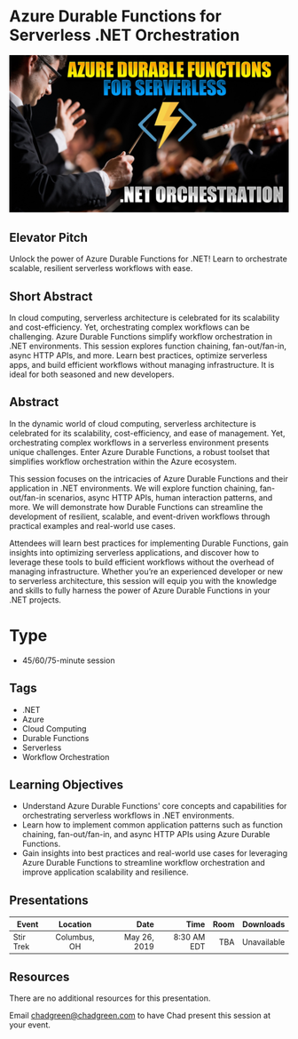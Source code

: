 # Azure Durable Functions for Serverless .NET Orchestration

![Azure Durable Functions for Serverless .NET Orchestration](thumbnail.jpg)

## Elevator Pitch

Unlock the power of Azure Durable Functions for .NET! Learn to orchestrate scalable, resilient serverless workflows with ease.

## Short Abstract

In cloud computing, serverless architecture is celebrated for its scalability and cost-efficiency. Yet, orchestrating complex workflows can be challenging. Azure Durable Functions simplify workflow orchestration in .NET environments. This session explores function chaining, fan-out/fan-in, async HTTP APIs, and more. Learn best practices, optimize serverless apps, and build efficient workflows without managing infrastructure. It is ideal for both seasoned and new developers.

## Abstract
In the dynamic world of cloud computing, serverless architecture is celebrated for its scalability, cost-efficiency, and ease of management. Yet, orchestrating complex workflows in a serverless environment presents unique challenges. Enter Azure Durable Functions, a robust toolset that simplifies workflow orchestration within the Azure ecosystem.

This session focuses on the intricacies of Azure Durable Functions and their application in .NET environments. We will explore function chaining, fan-out/fan-in scenarios, async HTTP APIs, human interaction patterns, and more. We will demonstrate how Durable Functions can streamline the development of resilient, scalable, and event-driven workflows through practical examples and real-world use cases.

Attendees will learn best practices for implementing Durable Functions, gain insights into optimizing serverless applications, and discover how to leverage these tools to build efficient workflows without the overhead of managing infrastructure. Whether you’re an experienced developer or new to serverless architecture, this session will equip you with the knowledge and skills to fully harness the power of Azure Durable Functions in your .NET projects.

# Type
- 45/60/75-minute session

## Tags
- .NET
- Azure
- Cloud Computing
- Durable Functions
- Serverless
- Workflow Orchestration

## Learning Objectives
- Understand Azure Durable Functions' core concepts and capabilities for orchestrating serverless workflows in .NET environments.
- Learn how to implement common application patterns such as function chaining, fan-out/fan-in, and async HTTP APIs using Azure Durable Functions.
- Gain insights into best practices and real-world use cases for leveraging Azure Durable Functions to streamline workflow orchestration and improve application scalability and resilience.

## Presentations

| Event | Location | Date | Time | Room | Downloads |
|-------|:--------:|-----:|-----:|-----:|----------:|
| Stir Trek | Columbus, OH | May 26, 2019 | 8:30 AM EDT | TBA | Unavailable |

## Resources
There are no additional resources for this presentation.

Email [chadgreen@chadgreen.com](mailto:chadgreen@chadgreen.com?subject=Presentation%20Request:%20Serverless%20Orchestration) to have Chad present this session at your event.
